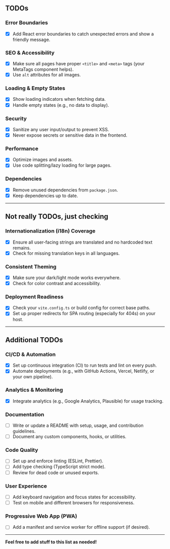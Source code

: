 ## TODOs

### Error Boundaries

- [x] Add React error boundaries to catch unexpected errors and show a friendly message.

### SEO & Accessibility

- [x] Make sure all pages have proper `<title>` and `<meta>` tags (your MetaTags component helps).
- [x] Use `alt` attributes for all images.

### Loading & Empty States

- [x] Show loading indicators when fetching data.
- [x] Handle empty states (e.g., no data to display).

### Security

- [x] Sanitize any user input/output to prevent XSS.
- [x] Never expose secrets or sensitive data in the frontend.

### Performance

- [x] Optimize images and assets.
- [x] Use code splitting/lazy loading for large pages.

### Dependencies

- [x] Remove unused dependencies from `package.json`.
- [x] Keep dependencies up to date.

---

## Not really TODOs, just checking

### Internationalization (i18n) Coverage

- [x] Ensure all user-facing strings are translated and no hardcoded text remains.
- [x] Check for missing translation keys in all languages.

### Consistent Theming

- [x] Make sure your dark/light mode works everywhere.
- [x] Check for color contrast and accessibility.

### Deployment Readiness

- [x] Check your `vite.config.ts` or build config for correct base paths.
- [x] Set up proper redirects for SPA routing (especially for 404s) on your host.

---

## Additional TODOs

### CI/CD & Automation

- [x] Set up continuous integration (CI) to run tests and lint on every push.
- [x] Automate deployments (e.g., with GitHub Actions, Vercel, Netlify, or your own pipeline).

### Analytics & Monitoring

- [x] Integrate analytics (e.g., Google Analytics, Plausible) for usage tracking.

### Documentation

- [ ] Write or update a README with setup, usage, and contribution guidelines.
- [ ] Document any custom components, hooks, or utilities.

### Code Quality

- [ ] Set up and enforce linting (ESLint, Prettier).
- [ ] Add type checking (TypeScript strict mode).
- [ ] Review for dead code or unused exports.

### User Experience

- [ ] Add keyboard navigation and focus states for accessibility.
- [ ] Test on mobile and different browsers for responsiveness.

### Progressive Web App (PWA)

- [ ] Add a manifest and service worker for offline support (if desired).

---

**Feel free to add stuff to this list as needed!**
